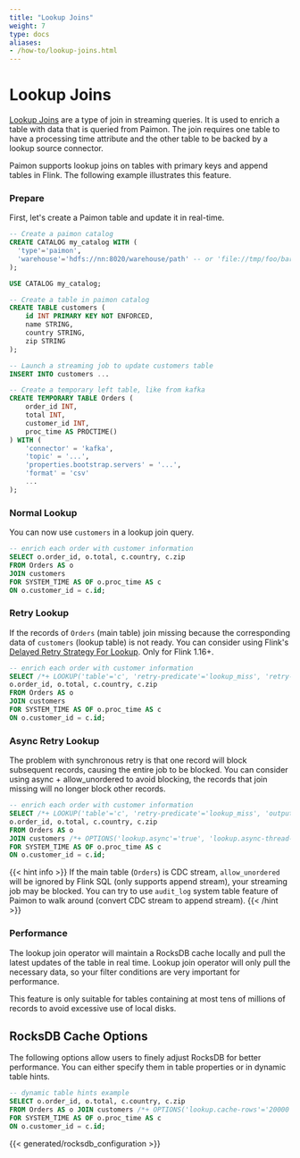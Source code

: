 ```yaml
---
title: "Lookup Joins"
weight: 7
type: docs
aliases:
- /how-to/lookup-joins.html
---
```

<!--
Licensed to the Apache Software Foundation (ASF) under one
or more contributor license agreements.  See the NOTICE file
distributed with this work for additional information
regarding copyright ownership.  The ASF licenses this file
to you under the Apache License, Version 2.0 (the
"License"); you may not use this file except in compliance
with the License.  You may obtain a copy of the License at

  http://www.apache.org/licenses/LICENSE-2.0

Unless required by applicable law or agreed to in writing,
software distributed under the License is distributed on an
"AS IS" BASIS, WITHOUT WARRANTIES OR CONDITIONS OF ANY
KIND, either express or implied.  See the License for the
specific language governing permissions and limitations
under the License.
-->

# Lookup Joins

[Lookup Joins](https://nightlies.apache.org/flink/flink-docs-stable/docs/dev/table/sql/queries/joins/) are a type of join in streaming queries. It is used to enrich a table with data that is queried from Paimon. The join requires one table to have a processing time attribute and the other table to be backed by a lookup source connector.

Paimon supports lookup joins on tables with primary keys and append tables in Flink. The following example illustrates this feature.

### Prepare

First, let's create a Paimon table and update it in real-time.

```sql
-- Create a paimon catalog
CREATE CATALOG my_catalog WITH (
  'type'='paimon',
  'warehouse'='hdfs://nn:8020/warehouse/path' -- or 'file://tmp/foo/bar'
);

USE CATALOG my_catalog;

-- Create a table in paimon catalog
CREATE TABLE customers (
    id INT PRIMARY KEY NOT ENFORCED,
    name STRING,
    country STRING,
    zip STRING
);

-- Launch a streaming job to update customers table
INSERT INTO customers ...

-- Create a temporary left table, like from kafka
CREATE TEMPORARY TABLE Orders (
    order_id INT,
    total INT,
    customer_id INT,
    proc_time AS PROCTIME()
) WITH (
    'connector' = 'kafka',
    'topic' = '...',
    'properties.bootstrap.servers' = '...',
    'format' = 'csv'
    ...
);
```

### Normal Lookup

You can now use `customers` in a lookup join query.

```sql
-- enrich each order with customer information
SELECT o.order_id, o.total, c.country, c.zip
FROM Orders AS o
JOIN customers
FOR SYSTEM_TIME AS OF o.proc_time AS c
ON o.customer_id = c.id;
```

### Retry Lookup

If the records of `Orders` (main table) join missing because the corresponding data of `customers` (lookup table) is not ready.
You can consider using Flink's [Delayed Retry Strategy For Lookup](https://nightlies.apache.org/flink/flink-docs-stable/docs/dev/table/sql/queries/hints/#3-enable-delayed-retry-strategy-for-lookup).
Only for Flink 1.16+.

```sql
-- enrich each order with customer information
SELECT /*+ LOOKUP('table'='c', 'retry-predicate'='lookup_miss', 'retry-strategy'='fixed_delay', 'fixed-delay'='1s', 'max-attempts'='600') */
o.order_id, o.total, c.country, c.zip
FROM Orders AS o
JOIN customers
FOR SYSTEM_TIME AS OF o.proc_time AS c
ON o.customer_id = c.id;
```

### Async Retry Lookup

The problem with synchronous retry is that one record will block subsequent records, causing the entire job to be blocked.
You can consider using async + allow_unordered to avoid blocking, the records that join missing will no longer block
other records.

```sql
-- enrich each order with customer information
SELECT /*+ LOOKUP('table'='c', 'retry-predicate'='lookup_miss', 'output-mode'='allow_unordered', 'retry-strategy'='fixed_delay', 'fixed-delay'='1s', 'max-attempts'='600') */
o.order_id, o.total, c.country, c.zip
FROM Orders AS o
JOIN customers /*+ OPTIONS('lookup.async'='true', 'lookup.async-thread-number'='16') */
FOR SYSTEM_TIME AS OF o.proc_time AS c
ON o.customer_id = c.id;
```

{{< hint info >}}
If the main table (`Orders`) is CDC stream, `allow_unordered` will be ignored by Flink SQL (only supports append stream),
your streaming job may be blocked. You can try to use `audit_log` system table feature of Paimon to walk around
(convert CDC stream to append stream).
{{< /hint >}}

### Performance

The lookup join operator will maintain a RocksDB cache locally and pull the latest updates of the table in real time. Lookup join operator will only pull the necessary data, so your filter conditions are very important for performance.

This feature is only suitable for tables containing at most tens of millions of records to avoid excessive use of local disks.

## RocksDB Cache Options

The following options allow users to finely adjust RocksDB for better performance. You can either specify them in table properties or in dynamic table hints.

```sql
-- dynamic table hints example
SELECT o.order_id, o.total, c.country, c.zip
FROM Orders AS o JOIN customers /*+ OPTIONS('lookup.cache-rows'='20000') */
FOR SYSTEM_TIME AS OF o.proc_time AS c
ON o.customer_id = c.id;
```

{{< generated/rocksdb_configuration >}}
